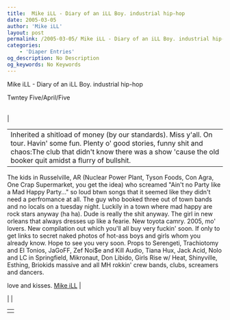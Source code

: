 ```yaml
---
title:  Mike iLL - Diary of an iLL Boy. industrial hip-hop
date: 2005-03-05
author: 'Mike iLL'
layout: post
permalink: /2005-03-05/ Mike iLL - Diary of an iLL Boy. industrial hip-hop
categories:
    - 'Diaper Entries'
og_description: No Description
og_keywords: No Keywords
---
```

<style>
body {
  background-color: ;
  color: ;
}
a {
  color: ;
}
a:active {
  color: ;
}
a:visited {
  color: ;
}
</style>

   Mike iLL - Diary of an iLL Boy. industrial hip-hop  
<!--
google\_ad\_client = "pub-7092652543555559";
google\_alternate\_ad\_url = "http://www.obliteration.com/O\_site/thought/Mikeb/click.htm";
google\_ad\_width = 120;
google\_ad\_height = 600;
google\_ad\_format = "120x600\_as";
google\_ad\_channel ="";
google\_ad\_type = "text";
google\_color\_border = ["F9DFF9","DFF2FD","B0E0E6"];
google\_color\_bg = ["F9DFF9","DFF2FD","FFFFFF"];
google\_color\_link = ["0000CC","0000CC","000000"];
google\_color\_url = ["008000","008000","336699"];
google\_color\_text = ["000000","000000","333333"];
//-->
 

Twntey Five/April/Five


|  |  |  |
| --- | --- | --- |
| 

|  |
| --- |
| Inherited a shitload of money (by our standards). Miss y'all. On tour. Havin' some fun. Plenty o' good stories, funny shit and chaos:The club that didn't know there was a show 'cause the old booker quit amidst a flurry of bullshit.
The kids in Russelville, AR (Nuclear Power Plant, Tyson Foods, Con Agra, One Crap Supermarket, you get the idea) who screamed "Ain't no Party like a Mad Happy Party..." so loud btwn songs that it seemed like they didn't need a perfromance at all.
The guy who booked three out of town bands and no locals on a tuesday night. Luckily in a town where mad happy are rock stars anyway (ha ha). Dude is really the shit anyway.
The girl in new orleans that always dresses up like a fearie.
New toyota camry. 2005, mo' lovers.
New compilation out which you'll all buy very fuckin' soon. If only to get links to secret naked photos of hot-ass boys and girls whom you already know.
Hope to see you very soon.
Props to Serengeti, Trachiotomy and El Tonios, JaGoFF, Zef Noi$e and Kill Audio, Tiana Hux, Jack Acid, Nolo and LC in Springfield, Mikronaut, Don Libido, Girls Rise w/ Heat, Shinyville, Esthing, Briokids massive and all MH rokkin' crew bands, clubs, screamers and dancers.


love and kisses.
[Mike iLL](mailto:mike@obliteration.com)
 |

 | 
 |

   


|  |
| --- |
|   |

   
   
   
   
  

